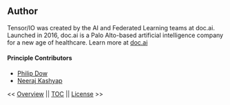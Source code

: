<a name="author"></a>
## Author

Tensor/IO was created by the AI and Federated Learning teams at doc.ai. Launched in 2016, doc.ai is a Palo Alto-based artificial intelligence company for a new age of healthcare. Learn more at [doc.ai](https://doc.ai/)

#### Principle Contributors

- [Philip Dow](https://github.com/phildow)
- [Neeraj Kashyap](https://github.com/nkashy1)


<< [Overview](Overview.md) || [TOC](TOC.md) || [License](License.md) >>